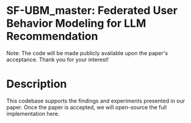 # SF-UBM_master: Federated User Behavior Modeling for LLM Recommendation

Note: The code will be made publicly available upon the paper's acceptance.
Thank you for your interest!

# Description
This codebase supports the findings and experiments presented in our paper. Once the paper is accepted, we will open-source the full implementation here.
